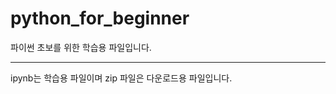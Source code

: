 # python_for_beginner

파이썬 초보를 위한 학습용 파일입니다.

-------------------------
ipynb는 학습용 파일이며 zip 파일은 다운로드용 파일입니다.
